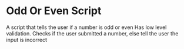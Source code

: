 # Odd Or Even Script
A script that tells the user if a number is odd or even
Has low level validation. Checks if the user submitted a number, else tell the user the input is incorrect
